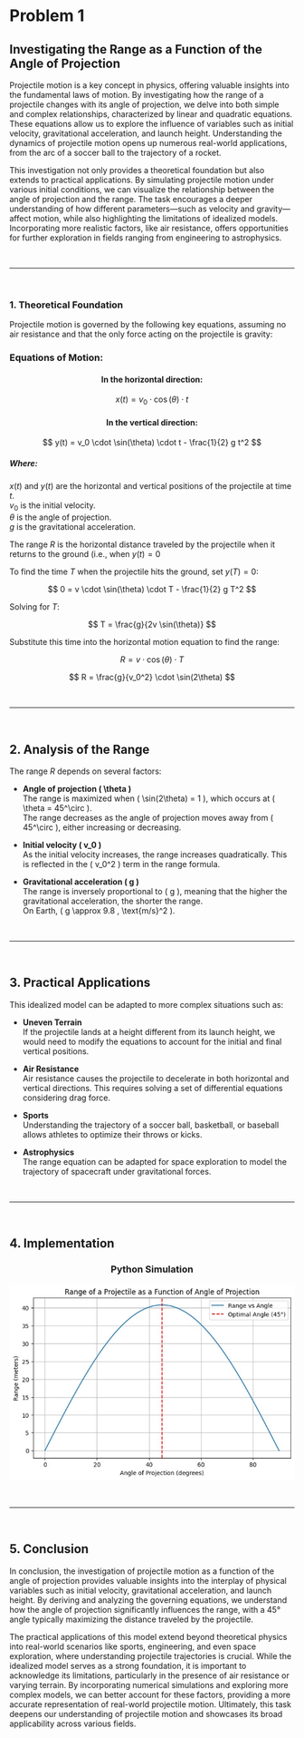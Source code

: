 # Problem 1

## Investigating the Range as a Function of the Angle of Projection

Projectile motion is a key concept in physics, offering valuable insights into the fundamental laws of motion. By investigating how the range of a projectile changes with its angle of projection, we delve into both simple and complex relationships, characterized by linear and quadratic equations. These equations allow us to explore the influence of variables such as initial velocity, gravitational acceleration, and launch height. Understanding the dynamics of projectile motion opens up numerous real-world applications, from the arc of a soccer ball to the trajectory of a rocket.

This investigation not only provides a theoretical foundation but also extends to practical applications. By simulating projectile motion under various initial conditions, we can visualize the relationship between the angle of projection and the range. The task encourages a deeper understanding of how different parameters—such as velocity and gravity—affect motion, while also highlighting the limitations of idealized models. Incorporating more realistic factors, like air resistance, offers opportunities for further exploration in fields ranging from engineering to astrophysics.

<br>
<hr>
<br>

### 1. Theoretical Foundation
Projectile motion is governed by the following key equations, assuming no air resistance and that the only force acting on the projectile is gravity:
  
  
### Equations of Motion:

#### <center>In the horizontal direction:</center>
$$ x(t) = v_0 \cdot \cos(\theta) \cdot t $$

#### <center>In the vertical direction:</center>
$$ y(t) = v_0 \cdot \sin(\theta) \cdot t - \frac{1}{2} g t^2 $$
  
##### Where:
$x(t)$ and $y(t)$ are the horizontal and vertical positions of the projectile at time $t$.
<br>
$v_0$ is the initial velocity.
<br>
$θ$ is the angle of projection.
<br>
$g$ is the gravitational acceleration.
  
The range $R$ is the horizontal distance traveled by the projectile when it returns to the ground (i.e., when $y(t) = 0$
  
To find the time $T$ when the projectile hits the ground, set $y(T)=0$:
  
$$ 0 = v \cdot \sin(\theta) \cdot T - \frac{1}{2} g T^2 $$
  
Solving for $T$:  
  
$$ T = \frac{g}{2v \sin(\theta)} $$
  
Substitute this time into the horizontal motion equation to find the range:

$$ R = v \cdot \cos(\theta) \cdot T $$  

$$ R = \frac{g}{v_0^2} \cdot \sin(2\theta) $$

<br>
<hr>
<br>

## 2. Analysis of the Range

The range $R$ depends on several factors:
- **Angle of projection \( \theta \)**  
  The range is maximized when \( \sin(2\theta) = 1 \), which occurs at \( \theta = 45^\circ \).  
  The range decreases as the angle of projection moves away from \( 45^\circ \), either increasing or decreasing.

- **Initial velocity \( v_0 \)**  
  As the initial velocity increases, the range increases quadratically. This is reflected in the \( v_0^2 \) term in the range formula.

- **Gravitational acceleration \( g \)**  
  The range is inversely proportional to \( g \), meaning that the higher the gravitational acceleration, the shorter the range.  
  On Earth, \( g \approx 9.8 \, \text{m/s}^2 \).

<br>
<hr>
<br>

## 3. Practical Applications
This idealized model can be adapted to more complex situations such as:

- **Uneven Terrain**  
  If the projectile lands at a height different from its launch height, we would need to modify the equations to account for the initial and final vertical positions.

- **Air Resistance**  
  Air resistance causes the projectile to decelerate in both horizontal and vertical directions. This requires solving a set of differential equations considering drag force.

- **Sports**  
  Understanding the trajectory of a soccer ball, basketball, or baseball allows athletes to optimize their throws or kicks.
  
- **Astrophysics**  
  The range equation can be adapted for space exploration to model the trajectory of spacecraft under gravitational forces.

<br>
<hr>
<br>

## 4. Implementation
### <center>Python Simulation</center>
<p align="center">
  <img src="https://raw.githubusercontent.com/elidavidsia/Physics-Lab/main/docs/1%20Physics/1%20Mechanics/Problem1.jpg">
</p>

<br>
<hr>
<br>

## 5. Conclusion
In conclusion, the investigation of projectile motion as a function of the angle of projection provides valuable insights into the interplay of physical variables such as initial velocity, gravitational acceleration, and launch height. By deriving and analyzing the governing equations, we understand how the angle of projection significantly influences the range, with a 45° angle typically maximizing the distance traveled by the projectile. 

The practical applications of this model extend beyond theoretical physics into real-world scenarios like sports, engineering, and even space exploration, where understanding projectile trajectories is crucial. While the idealized model serves as a strong foundation, it is important to acknowledge its limitations, particularly in the presence of air resistance or varying terrain. By incorporating numerical simulations and exploring more complex models, we can better account for these factors, providing a more accurate representation of real-world projectile motion. Ultimately, this task deepens our understanding of projectile motion and showcases its broad applicability across various fields.

<br>
